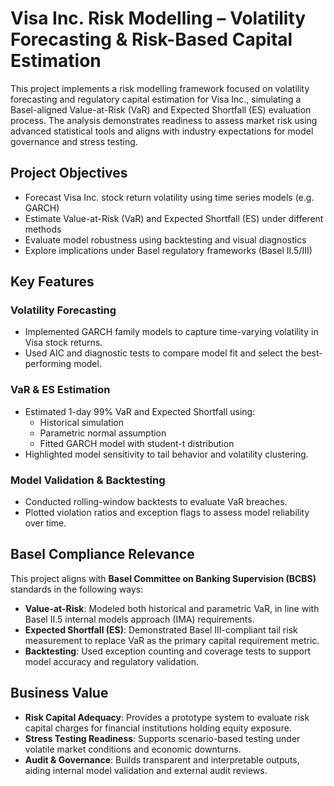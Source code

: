 # Visa Inc. Risk Modelling – Volatility Forecasting & Risk-Based Capital Estimation

This project implements a risk modelling framework focused on volatility forecasting and regulatory capital estimation for Visa Inc., simulating a Basel-aligned Value-at-Risk (VaR) and Expected Shortfall (ES) evaluation process. The analysis demonstrates readiness to assess market risk using advanced statistical tools and aligns with industry expectations for model governance and stress testing.

## Project Objectives

- Forecast Visa Inc. stock return volatility using time series models (e.g. GARCH)
- Estimate Value-at-Risk (VaR) and Expected Shortfall (ES) under different methods
- Evaluate model robustness using backtesting and visual diagnostics
- Explore implications under Basel regulatory frameworks (Basel II.5/III)

## Key Features

### Volatility Forecasting
- Implemented GARCH family models to capture time-varying volatility in Visa stock returns.
- Used AIC and diagnostic tests to compare model fit and select the best-performing model.

### VaR & ES Estimation
- Estimated 1-day 99% VaR and Expected Shortfall using:
  - Historical simulation
  - Parametric normal assumption
  - Fitted GARCH model with student-t distribution
- Highlighted model sensitivity to tail behavior and volatility clustering.

### Model Validation & Backtesting
- Conducted rolling-window backtests to evaluate VaR breaches.
- Plotted violation ratios and exception flags to assess model reliability over time.

## Basel Compliance Relevance

This project aligns with **Basel Committee on Banking Supervision (BCBS)** standards in the following ways:

- **Value-at-Risk**: Modeled both historical and parametric VaR, in line with Basel II.5 internal models approach (IMA) requirements.
- **Expected Shortfall (ES)**: Demonstrated Basel III-compliant tail risk measurement to replace VaR as the primary capital requirement metric.
- **Backtesting**: Used exception counting and coverage tests to support model accuracy and regulatory validation.

## Business Value

- **Risk Capital Adequacy**: Provides a prototype system to evaluate risk capital charges for financial institutions holding equity exposure.
- **Stress Testing Readiness**: Supports scenario-based testing under volatile market conditions and economic downturns.
- **Audit & Governance**: Builds transparent and interpretable outputs, aiding internal model validation and external audit reviews.
